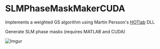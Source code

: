 # SLMPhaseMaskMakerCUDA
Implements a weighted GS algorithm using Martin Persson's [HOTlab](https://github.com/MartinPersson/HOTlab) DLL

Generate SLM phase masks (requires MATLAB and CUDA)

![Imgur](http://i.imgur.com/fNY3ewP.jpg)
